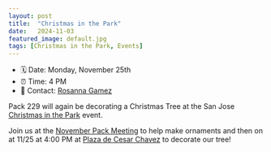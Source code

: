 ```yaml
---
layout: post
title:  "Christmas in the Park"
date:   2024-11-03
featured_image: default.jpg
tags: [Christmas in the Park, Events]
---
```


* 🗓️ Date: Monday, November 25th
* ⏰ Time: 4 PM
* 📇 Contact: [Rosanna Gamez](mailto:rosannamgamez@gmail.com)

Pack 229 will again be decorating a Christmas Tree at the San Jose [Christmas in the Park](https://christmasinthepark.com) event.

Join us at the [November Pack Meeting](/2024/11/01/november-pack-meeting/) to help make ornaments and then on at 11/25 at 4:00 PM at [Plaza de Cesar Chavez](https://maps.apple.com/?address=194%20S%20Market%20St,%20San%20Jose,%20CA%20%2095113,%20United%20States&auid=6530757315334717727&ll=37.332219,-121.889631&lsp=9902&q=Plaza%20De%20Cesar%20Chavez%20Park) to decorate our tree!


